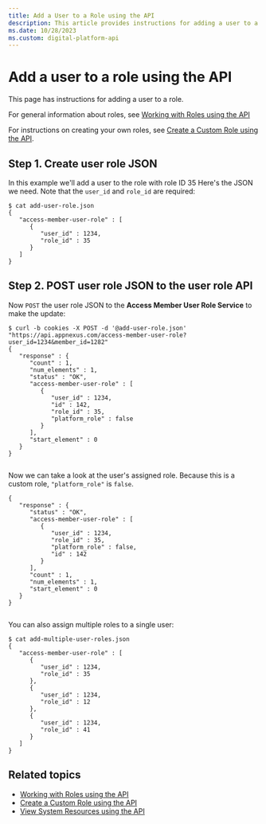 ```yaml
---
title: Add a User to a Role using the API
description: This article provides instructions for adding a user to a role using the API.
ms.date: 10/28/2023
ms.custom: digital-platform-api
---
```


# Add a user to a role using the API

This page has instructions for adding a user to a role.

For general information about roles, see [Working with Roles using the API](./working-with-roles-using-the-api.md)

For instructions on creating your own roles, see [Create a Custom Role using the API](./create-a-custom-role-using-the-api.md).

## Step 1. Create user role JSON

In this example we'll add a user to the role with role ID 35 Here's the JSON we need. Note that the `user_id` and `role_id` are required:

```
$ cat add-user-role.json
{
   "access-member-user-role" : [
      {
         "user_id" : 1234,
         "role_id" : 35
      }
   ]
}
```

## Step 2. POST user role JSON to the user role API

Now `POST` the user role JSON to the **Access Member User Role Service** to make the update:

```
$ curl -b cookies -X POST -d '@add-user-role.json' "https://api.appnexus.com/access-member-user-role?user_id=1234&member_id=1282" 
{
   "response" : {
      "count" : 1,
      "num_elements" : 1,
      "status" : "OK",
      "access-member-user-role" : [
         {
            "user_id" : 1234,
            "id" : 142,
            "role_id" : 35,
            "platform_role" : false
         }
      ],
      "start_element" : 0
   }
}
      
```

Now we can take a look at the user's assigned role. Because this is a custom role, `"platform_role"` is `false`.

```
{
   "response" : {
      "status" : "OK",
      "access-member-user-role" : [
         {
            "user_id" : 1234,
            "role_id" : 35,
            "platform_role" : false,
            "id" : 142
         }
      ],
      "count" : 1,
      "num_elements" : 1,
      "start_element" : 0
   }
}
      
```
  
You can also assign multiple roles to a single user:

```
$ cat add-multiple-user-roles.json
{
   "access-member-user-role" : [
      {
         "user_id" : 1234,
         "role_id" : 35
      },
      {
         "user_id" : 1234,
         "role_id" : 12
      },
      {
         "user_id" : 1234,
         "role_id" : 41
      }
   ]
}
```

## Related topics

- [Working with Roles using the API](./working-with-roles-using-the-api.md)
- [Create a Custom Role using the API](./create-a-custom-role-using-the-api.md)
- [View System Resources using the API](./view-system-resources-using-the-api.md)
